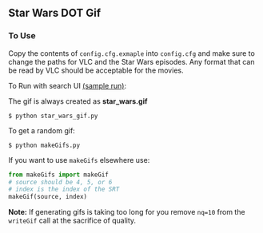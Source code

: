 Star Wars DOT Gif
-------------

### To Use
Copy the contents of ```config.cfg.exmaple``` into ```config.cfg``` and make sure to change the paths for VLC and the Star Wars episodes. Any format that can be read by VLC should be acceptable for the movies.

To Run with search UI [(sample run)](http://www.youtube.com/watch?v=n387eBqnw1o):

The gif is always created as **star_wars.gif**

```
$ python star_wars_gif.py
```


To get a random gif:

```
$ python makeGifs.py
```

If you want to use ```makeGifs``` elsewhere use:

```python
from makeGifs import makeGif
# source should be 4, 5, or 6
# index is the index of the SRT
makeGif(source, index)
```


**Note:** If generating gifs is taking too long for you remove ```nq=10``` from the ```writeGif``` call at the sacrifice of quality.
